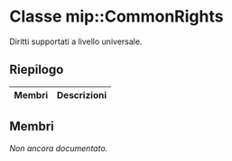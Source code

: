 # <a name="class-mipcommonrights"></a>Classe mip::CommonRights 
Diritti supportati a livello universale.
  
## <a name="summary"></a>Riepilogo
 Membri                        | Descrizioni                                
--------------------------------|---------------------------------------------
  
## <a name="members"></a>Membri
_Non ancora documentato._
